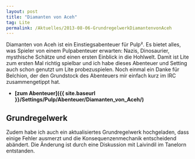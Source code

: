 ```yaml
---
layout: post
title: "Diamanten von Aceh"
tag: Lite
permalink: /Aktuelles/2013-08-06-GrundregelwerkDiamantenvonAceh
---
```


Diamanten von Aceh ist ein Einstiegsabenteuer für Pulp&sup2;. Es bietet alles, was Spieler von einem Pulpabenteuer erwarten: Nazis, Dinosaurier, mysthische Schätze und einen ersten Einblick in die Hohlwelt. Damit ist Lite zum ersten Mal richtig spielbar und ich habe dieses Abenteuer und Setting auch schon genutzt um Lite probezuspielen. Noch einmal ein Danke für Belchion, der den Grundstock des Abenteuers mir einfach kurz im IRC zusammengetippt hat.

- **[zum Abenteuer]({{ site.baseurl }}/Settings/Pulp/Abenteuer/Diamanten_von_Aceh/)**

## Grundregelwerk

Zudem habe ich auch ein aktualisiertes Grundregelwerk hochgeladen, dass einige Fehler ausmerzt und die Konsequenzenmechanik entscheidend abändert. Die Änderung ist durch eine Diskussion mit Laivindil im Tanelorn entstanden.
